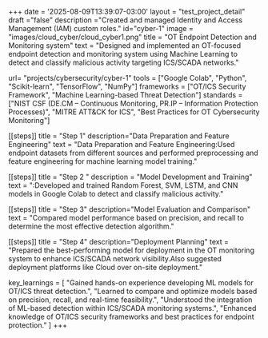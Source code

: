 +++
date = '2025-08-09T13:39:07-03:00'
layout = "test_project_detail"
draft ="false"
description ="Created and managed Identity and Access Management (IAM) custom roles."
id="cyber-1"
image = "images/cloud_cyber/cloud_cyber1.png"
title = "OT Endpoint Detection and Monitoring system"
text = "Designed and implemented an OT-focused endpoint detection and monitoring system using Machine Learning to detect and classify malicious activity targeting ICS/SCADA networks."

url= "projects/cybersecurity/cyber-1"
tools = ["Google Colab", "Python", "Scikit-learn", "TensorFlow", "NumPy"]
frameworks = ["OT/ICS Security Framework", "Machine Learning-based Threat Detection"]
standards = ["NIST CSF (DE.CM – Continuous Monitoring, PR.IP – Information Protection Processes)",
             "MITRE ATT&CK for ICS",
             "Best Practices for OT Cybersecurity Monitoring"]


[[steps]]
title = "Step 1"
description="Data Preparation and Feature Engineering"
text = "Data Preparation and Feature Engineering:Used endpoint datasets from different sources and performed preprocessing and feature engineering for machine learning model training."

[[steps]]
title = "Step 2 "
description = "Model Development and Training"
text = ":Developed and trained Random Forest, SVM, LSTM, and CNN models in Google Colab to detect and classify malicious activity."

[[steps]]
title = "Step 3"
description="Model Evaluation and Comparison"
text = "Compared model performance based on precision, and recall to determine the most effective detection algorithm."


[[steps]]
title = "Step 4"
description="Deployment Planning"
text = "Prepared the best-performing model for deployment in the OT monitoring system to enhance ICS/SCADA network visibility.Also suggested deployment platforms like Cloud over on-site deployment."


key_learnings = [
    "Gained hands-on experience developing ML models for OT/ICS threat detection.",
    "Learned to compare and optimize models based on precision, recall, and real-time feasibility.",
    "Understood the integration of ML-based detection within ICS/SCADA monitoring systems.",
    "Enhanced knowledge of OT/ICS security frameworks and best practices for endpoint protection."
]
+++